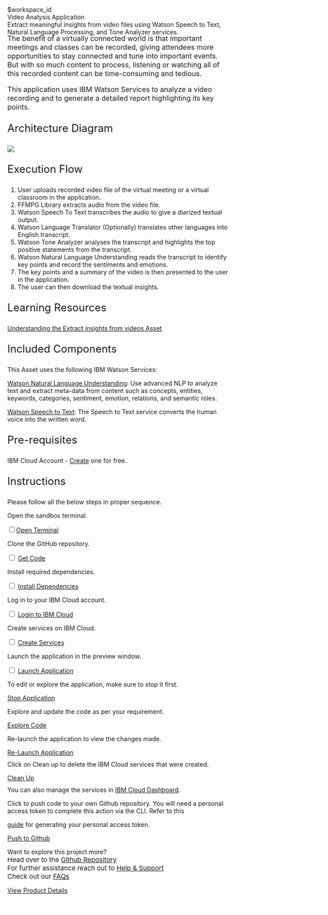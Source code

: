 <html>
<head>
  <meta name="viewport" content="width=device-width, initial-scale=1">
  <link rel="stylesheet" href="style.css">
  <style>
    .header {
      background-image: url('https://raw.githubusercontent.com/IBM/Developer-Playground/master/didact/images/video_insights.jpeg');
    }
  </style>
</head>
<body>
  <div style="margin-top:2rem"></div>
  <div class="hidden-state">$workspace_id</div>
  <div class="header">
    <div class="left-content">
      <div class="apptitle">
        Video Analysis Application
      </div>
      <div class="subheading">
        Extract meaningful insights from video files using Watson Speech to Text, Natural Language Processing, and Tone
        Analyzer services.
      </div>
    </div>
  </div>
  <div class="section" style="font-size:16px; margin-top:-1.25rem">
    <p>The benefit of a virtually connected world is that important meetings and classes can be recorded, giving
      attendees more opportunities to stay connected and tune into important events. But with so much content to
      process, listening or watching all of this recorded content can be time-consuming and tedious.</p>
    <p>This application uses IBM Watson Services to analyze a video recording and to generate a detailed report
      highlighting its key points.</p>
  </div>
  <div class="section">
    <p style="font-size:24px">Architecture Diagram</p>
    <img class="flow-image"
      src="https://developer.ibm.com/developer/default/patterns/extract-textual-insights-from-a-given-video/images/extract-textual-insights-from-a-given-video-flow.png">
  </div>
  <div class="section">
    <p style="font-size:24px">Execution Flow</p>
    <ol>
      <li>User uploads recorded video file of the virtual meeting or a virtual classroom in the application.</li>
      <li>FFMPG Library extracts audio from the video file.</li>
      <li>Watson Speech To Text transcribes the audio to give a diarized textual output.</li>
      <li>Watson Language Translator (Optionally) translates other languages into English transcript.</li>
      <li>Watson Tone Analyzer analyses the transcript and highlights the top positive statements from the transcript.
      </li>
      <li>Watson Natural Language Understanding reads the transcript to identify key points and record the sentiments
        and emotions.</li>
      <li>The key points and a summary of the video is then presented to the user in the application.</li>
      <li>The user can then download the textual insights.</li>
    </ol>
  </div>
  <div class="section">
    <p style="font-size:24px">Learning Resources</p>
    <div>
      <a href="https://developer.ibm.com/articles/text-mining-and-analysis-from-webex-recordings/">Understanding the
        Extract insights from videos Asset</a>
    </div>
  </div>
  <div class="section">
    <p style="font-size:24px">Included Components</p>
    <div>
      <p>This Asset uses the following IBM Watson Services:</p>
      <p><a href="https://cloud.ibm.com/catalog/services/natural-language-understanding">Watson Natural Language
          Understanding</a>: Use advanced NLP to analyze text and extract meta-data from content such as concepts,
        entities, keywords, categories, sentiment, emotion, relations, and semantic roles.</p>
      <p><a href="https://cloud.ibm.com/catalog/services/speech-to-text">Watson Speech to Text</a>: The Speech to Text
        service converts the human voice into the written word.</p>
    </div>
  </div>
  <div class="section">
    <p style="font-size:24px">Pre-requisites</p>
    <div>
      <p>IBM Cloud Account - <a
          href="https://cloud.ibm.com/registration/trial?cm_sp=ibmdev--developer-sandbox--cloudreg"> Create</a> one for
        free.</p>
    </div>
  </div>
  <div class="section">
    <p style="font-size:24px">Instructions</p>
    <p>Please follow all the below steps in proper sequence.</p>
  </div>
  <div class="timeline-container">
    <div class="timeline step open-terminal">
      <div class="content">
        <p>Open the sandbox terminal.</p>
      </div>
      <input type="checkbox"><a id="step" class="button is-dark is-medium" title="Open Terminal"
        href="didact://?commandId=terminal-for-sandbox-container:new">Open Terminal</a>
      <span class="dot"></span>
    </div>
    <div class="timeline step git-clone">
      <div class="content">
        <p>Clone the GitHub repository.</p>
      </div>
      <input type="checkbox">
      <a id="step" class="button is-dark is-medium" title="Clone the Repo"
        href="didact://?commandId=extension.sendToTerminal&text=VideoAnalysis%7Cget-code%7Csandbox%20terminal%7Cgit%20clone%20-b%20video-insights%20https%3A%2F%2Fgithub.com%2FIBM%2FDeveloper-Playground.git%20${CHE_PROJECTS_ROOT}/video-analysis">Get
        Code</a>
      <span class="dot"></span>
    </div>
    <div class="timeline step install-dependencies">
      <div class="content">
        <p>Install required dependencies.
        </p>
      </div>
      <input type="checkbox">
      <a id="step" class="button is-dark is-medium" title="Build the Application"
        href="didact://?commandId=extension.sendToTerminal&text=VideoAnalysis%7Cbuild%7Csandbox%20terminal|cd%20${CHE_PROJECTS_ROOT}/video-analysis%20%26%26%20pip3.8%20install%20-r%20requirements.txt">Install
        Dependencies</a>
      <span class="dot"></span>
    </div>
    <div class="timeline step login-ibmcloud">
      <div class="content">
        <p>Log in to your IBM Cloud account.</p>
      </div>
      <input type="checkbox">
      <a id="step" class="button is-dark is-medium" title="Login to IBM Cloud"
        href="didact://?commandId=extension.sendToTerminal&text=VideoAnalysis%7Clogin-ibm-cloud%7Csandbox%20terminal%7Ccd%20${CHE_PROJECTS_ROOT}/video-analysis/video-insights%20%26%26%20chmod%20%2Bx%20.%2Flogin.sh%20%26%26%20.%2Flogin.sh">Login
        to IBM Cloud</a>
      <span class="dot"></span>
    </div>
    <div class="timeline step create-services-ibmcloud">
      <div class="content">
        <p>Create services on IBM Cloud.</p>
      </div>
      <input type="checkbox">
      <a id="step" class="button is-dark is-medium" title="Create IBM Watson Services"
        href="didact://?commandId=extension.sendToTerminal&text=VideoAnalysis%7Ccreate-ibm-watson-service%7Csandbox%20terminal%7Ccd%20${CHE_PROJECTS_ROOT}/video-analysis/video-insights%20%26%26%20chmod%20%2Bx%20.%2Fcreate-ibm-cloud-services.sh%20%26%26%20.%2Fcreate-ibm-cloud-services.sh">Create
        Services</a>
      <span class="dot"></span>
    </div>
    <div class="timeline step launch-application">
      <div class="content">
        <p>Launch the application in the preview window.</p>
      </div>
      <input type="checkbox">
      <a id="step" class="button is-dark is-medium" title="Launch the Application"
        href="didact://?commandId=extension.sendToTerminal&text=VideoAnalysis%7Claunch-application%7Csandbox%20terminal%7Ccd%20${CHE_PROJECTS_ROOT}/video-analysis/video-insights%20%26%26%20python%20app.py">Launch
        Application</a>
      <span class="dot"></span>
    </div>
  </div>
  <div class="footer">
    <div class="footer-cta">
      <div class="footer-step stop-application" style="background:transparent">
        <p>To edit or explore the application, make sure to stop it first.</p>
        <a class="button is-dark is-medium" title="stop application"
          href="didact://?commandId=vscode.didact.sendNamedTerminalCtrlC&text=sandbox%20terminal">Stop Application</a>
      </div>
      <div class="footer-step explore-application" style="background:transparent">
        <p>Explore and update the code as per your requirement.</p>
        <a class="button is-dark is-medium" title="Explore the Code"
          href="didact://?commandId=extension.openFile&text=VideoAnalysis%7Copen-file%7C${CHE_PROJECTS_ROOT}/video-analysis/video-insights/app.py">Explore
          Code</a>
      </div>
      <div class="footer-step re-launch-application" style="background:transparent">
        <p>Re-launch the application to view the changes made.</p>
        <a class="button is-dark is-medium" title="Launch the Application"
          href="didact://?commandId=extension.sendToTerminal&text=VideoAnalysis%7Cre-launch%7Csandbox%20terminal%7Ccd%20${CHE_PROJECTS_ROOT}/video-analysis/video-insights%20%26%26%20python%20app.py">Re-Launch
          Application</a>
      </div>
      <div class="footer-step clean-up-services" style="background:transparent">
        <p style="margin-top:0.625rem;">
          Click on <bold>Clean up</bold> to delete the IBM Cloud services that were created.
        </p>
        <a class="button is-dark is-medium" title="Delete services from IBM Cloud"
          href="didact://?commandId=extension.sendToTerminal&text=VideoAnalysis%7Cdelete-services%7Csandbox%20terminal%7Ccd%20${CHE_PROJECTS_ROOT}/video-analysis/video-insights%20%26%26%20chmod%20%2Bx%20.%2Fdeleteservice.sh%20%26%26%20.%2Fdeleteservice.sh">Clean
          Up</a>
          <p style="margin-top:0.625rem;">You can also manage the services in <a href="https://cloud.ibm.com/resources">IBM
            Cloud Dashboard</a>.</p>
      </div>
      <div class="footer-step git-push" style="background:transparent">
        <p style="margin-top:0.625rem;">Click to push code to your own Github repository. You will need a personal
          access token to complete this action via the CLI. Refer to this </p><a
          href="https://docs.github.com/en/authentication/keeping-your-account-and-data-secure/creating-a-personal-access-token">guide</a>
        for generating your personal access token.</p>
        <a class="button is-dark is-medium" title="Delete services from IBM Cloud"
          href="didact://?commandId=vscode.didact.sendNamedTerminalAString&text=sandbox%20terminal$$sh%20/github.sh ">Push
          to Github</a>
      </div>
    </div>
    <div class="image-div">
      <p class="image-content">Want to explore this project more?
        <span style="font-size:15px;margin-top:0px;display:block;">Head over to the <a
            href="https://github.com/IBM/Developer-Playground/tree/video-insights">Github Repository</a></span>
        <span style="font-size:15px;margin-top:0px;display:block;">For further assistance reach out to <a
            href="https://github.com/IBM/Technology-Sandbox-Support/issues/new/choose" target="_blank"> Help &
            Support</a></span>
        <span style="font-size:15px;margin-top:0px;display:block;">Check out our <a
            href="https://ibm.github.io/Technology-Sandbox-Support/" target="_blank">FAQs</a></span>
      </p>
      <a class="image-link" href="https://developer.ibm.com/patterns/extract-textual-insights-from-a-given-video/"
        target="_blank">
        <div class="image-btn">
          <p class="image-link">View Product Details</p>
          <p class="image-link"> </p>
          <p class="image-link">
            <span>
              <svg style="position: absolute; right: 0.625rem;" fill="#ffffff" focusable="false"
                preserveAspectRatio="xMidYMid meet" xmlns="http://www.w3.org/2000/  svg" width="25" height="25"
                viewBox="0 0 32 32" aria-hidden="true">
                <path d="M18 6L16.6 7.4 24.1 15 3 15 3 17 24.1 17 16.6 24.6 18 26 28 16z"></path>
                <title>Arrow right</title>
              </svg>
            </span>
          </p>
        </div>
      </a>
    </div>
  </div>
</body>
<script src="progressive.js"></script>
</html>
